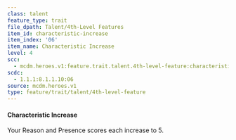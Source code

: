 ```yaml
---
class: talent
feature_type: trait
file_dpath: Talent/4th-Level Features
item_id: characteristic-increase
item_index: '06'
item_name: Characteristic Increase
level: 4
scc:
  - mcdm.heroes.v1:feature.trait.talent.4th-level-feature:characteristic-increase
scdc:
  - 1.1.1:8.1.1.10:06
source: mcdm.heroes.v1
type: feature/trait/talent/4th-level-feature
---
```


#### Characteristic Increase

Your Reason and Presence scores each increase to 5.
